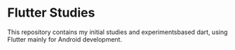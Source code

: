 # Flutter Studies

This repository contains my initial studies and experimentsbased dart, using Flutter mainly for Android development.